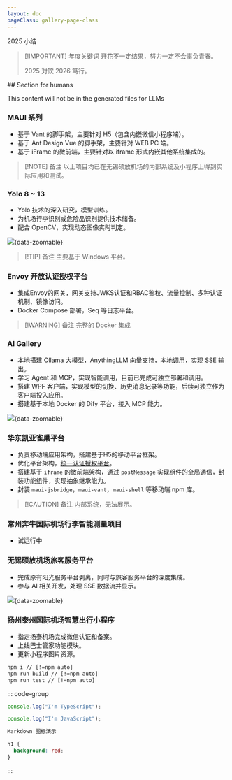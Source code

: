 ```yaml
---
layout: doc
pageClass: gallery-page-class
---
```


<ClientOnly>
  <HexagonHolder>
    <text
          x="150"
          y="150"
          font-size="20"
          text-anchor="middle"
          fill="#6feffa"
        >
          2025
        </text>
        <text
          x="150"
          y="230"
          font-size="14"
          text-anchor="middle"
          fill="#6feffa"
        >
          小结
        </text>
  </HexagonHolder>
</ClientOnly>

<script lang="ts" setup>
import HexagonHolder from '@/components/HexagonHolder.vue'
</script>


> [!IMPORTANT] 年度关键词
> 开花不一定结果，努力一定不会辜负青春。
> 
> 2025 对饮 2026 笃行。

<llm-exclude>
## Section for humans

This content will not be in the generated files for LLMs
</llm-exclude>

### MAUI 系列 ###

- 基于 Vant 的脚手架，主要针对 H5（包含内嵌微信小程序端）。
- 基于 Ant Design Vue 的脚手架，主要针对 WEB PC 端。
- 基于 iFrame 的微前端，主要针对以 iframe 形式内嵌其他系统集成的。


> [!NOTE] 备注
> 以上项目均已在无锡硕放机场的内部系统及小程序上得到实际应用和测试。

### Yolo 8 ~ 13 ###

- Yolo 技术的深入研究，模型训练。
- 为机场行李识别或危险品识别提供技术储备。
- 配合 OpenCV，实现动态图像实时判定。

![](/images/QQ20250805135713.png){data-zoomable}

> [!TIP] 备注
> 主要基于 Windows 平台。

### Envoy 开放认证授权平台 ###

- 集成Envoy的网关，网关支持JWKS认证和RBAC鉴权、流量控制、多种认证机制、镜像访问。
- Docker Compose 部署，Seq 等日志平台。


> [!WARNING] 备注
> 完整的 Docker 集成

### AI Gallery ###

- 本地搭建 Ollama 大模型，AnythingLLM 向量支持，本地调用，实现 SSE 输出。
- 学习 Agent 和 MCP，实现智能调用，目前已完成可独立部署和调用。
- 搭建 WPF 客户端，实现模型的切换、历史消息记录等功能，后续可独立作为客户端投入应用。
- 搭建基于本地 Docker 的 Dify 平台，接入 MCP 能力。

![](/images/QQ20250805135713.png){data-zoomable}

### 华东凯亚雀巢平台 ###

- 负责移动端应用架构，搭建基于H5的移动平台框架。
- 优化平台架构，[统一认证授权平台](/zh-CN/manual/kyt.md)。
- 搭建基于 `iframe` 的微前端架构，通过 `postMessage` 实现组件的全局通信，封装功能组件，实现抽象继承能力。
- 封装 `maui-jsbridge`，`maui-vant`，`maui-shell` 等移动端 npm 库。

> [!CAUTION] 备注
> 内部系统，无法展示。

### 常州奔牛国际机场行李智能测量项目 ###

- 试运行中

### 无锡硕放机场旅客服务平台 ###

- 完成原有阳光服务平台剥离，同时与旅客服务平台的深度集成。
- 参与 AI 相关开发，处理 SSE 数据流并显示。

![](/images/ai_sse.gif){data-zoomable}

### 扬州泰州国际机场智慧出行小程序 ###

- 指定扬泰机场完成微信认证和备案。
- 上线巴士管家功能模块。
- 更新小程序图片资源。





<!-- <Robot /> -->

```sh
npm i // [!=npm auto]
npm run build // [!=npm auto]
npm run test // [!=npm auto]
```

<!-- <HoverableText title="2025" /> -->

<i class="i-ci-svc-live" style="font-size:72px;"></i>

::: code-group
```ts [a.ts]
console.log("I'm TypeScript");
```

```js [b.js]
console.log("I'm JavaScript");
```

```md [c.md]
Markdown 图标演示
```

```css [d.css]
h1 {
  background: red;
}
```
:::
